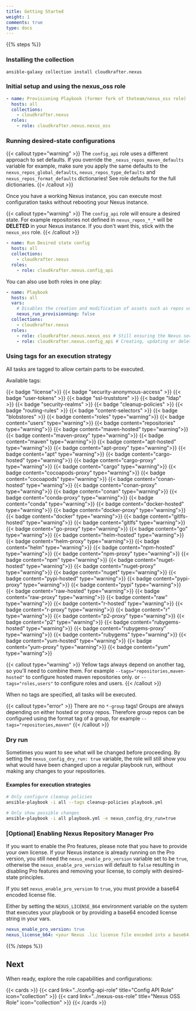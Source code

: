 ```yaml
---
title: Getting Started
weight: 1
comments: true
type: docs
---
```


{{% steps %}}

### Installing the collection

```shell
ansible-galaxy collection install cloudkrafter.nexus
```

### Initial setup and using the nexus_oss role

```yaml  {linenos=table,hl_lines=[3,4,5,6],linenostart=1,filename="playbook.yml"}
- name: Provisioning Playbook (former fork of thoteam/nexus_oss role)
  hosts: all
  collections:
    - cloudkrafter.nexus
  roles:
    - role: cloudkrafter.nexus.nexus_oss
```

### Running desired-state configurations

{{< callout type="warning" >}}
  The `config_api` role uses a different approach to set defaults. If you override the `_nexus_repos_maven_defaults` variable for example, make sure you apply the same defaults to the `nexus_repos_global_defaults`, `nexus_repos_type_defaults` and `nexus_repos_format_defaults` dictionaries! See role defaults for the full dictionaries.
{{< /callout >}}

Once you have a working Nexus instance, you can execute most configuration tasks without rebooting your Nexus instance.

{{< callout type="warning" >}}
The `config_api` role will ensure a desired state. For example repositories not defined in `nexus_repos_*_*` will be **DELETED** in your Nexus instance. If you don't want this, stick with the `nexus_oss` role.
{{< /callout >}}

```yaml  {linenos=table,hl_lines=[6],linenostart=1,filename="playbook.yml"}
- name: Run Desired state config
  hosts: all
  collections:
    - cloudkrafter.nexus
  roles:
    - role: cloudkrafter.nexus.config_api
```

You can also use both roles in one play:

```yaml  {linenos=table,hl_lines=[3,4,5,9,10],linenostart=1,filename="playbook.yml"}
- name: Playbook
  hosts: all
  vars:
    # Disables the creation and modification of assets such as repos using the nexus_oss role
    nexus_run_provisionning: false
  collections:
    - cloudkrafter.nexus
  roles:
    - role: cloudkrafter.nexus.nexus_oss # Still ensuring the Nexus server configs
    - role: cloudkrafter.nexus.config_api # Creating, updating or deleting assets such as LDAP servers
```

### Using tags for an execution strategy

All tasks are tagged to allow certain parts to be executed.

Available tags:

{{< badge "license">}}
{{< badge "security-anonymous-access" >}}
{{< badge "user-tokens" >}}
{{< badge "ssl-truststore" >}}
{{< badge "ldap" >}}
{{< badge "security-realms" >}}
{{< badge "cleanup-policies" >}}
{{< badge "routing-rules" >}}
{{< badge "content-selectors" >}}
{{< badge "blobstores" >}}
{{< badge content="roles" type="warning">}}
{{< badge content="users" type="warning">}}
{{< badge content="repositories" type="warning">}}
{{< badge content="maven-hosted" type="warning">}}
{{< badge content="maven-proxy" type="warning">}}
{{< badge content="maven" type="warning">}}
{{< badge content="apt-hosted" type="warning">}}
{{< badge content="apt-proxy" type="warning">}}
{{< badge content="apt" type="warning">}}
{{< badge content="cargo-hosted" type="warning">}}
{{< badge content="cargo-proxy" type="warning">}}
{{< badge content="cargo" type="warning">}}
{{< badge content="cocoapods-proxy" type="warning">}}
{{< badge content="cocoapods" type="warning">}}
{{< badge content="conan-hosted" type="warning">}}
{{< badge content="conan-proxy" type="warning">}}
{{< badge content="conan" type="warning">}}
{{< badge content="conda-proxy" type="warning">}}
{{< badge content="conda" type="warning">}}
{{< badge content="docker-hosted" type="warning">}}
{{< badge content="docker-proxy" type="warning">}}
{{< badge content="docker" type="warning">}}
{{< badge content="gitlfs-hosted" type="warning">}}
{{< badge content="gitlfs" type="warning">}}
{{< badge content="go-proxy" type="warning">}}
{{< badge content="go" type="warning">}}
{{< badge content="helm-hosted" type="warning">}}
{{< badge content="helm-proxy" type="warning">}}
{{< badge content="helm" type="warning">}}
{{< badge content="npm-hosted" type="warning">}}
{{< badge content="npm-proxy" type="warning">}}
{{< badge content="npm" type="warning">}}
{{< badge content="nuget-hosted" type="warning">}}
{{< badge content="nuget-proxy" type="warning">}}
{{< badge content="nuget" type="warning">}}
{{< badge content="pypi-hosted" type="warning">}}
{{< badge content="pypi-proxy" type="warning">}}
{{< badge content="pypi" type="warning">}}
{{< badge content="raw-hosted" type="warning">}}
{{< badge content="raw-proxy" type="warning">}}
{{< badge content="raw" type="warning">}}
{{< badge content="r-hosted" type="warning">}}
{{< badge content="r-proxy" type="warning">}}
{{< badge content="r" type="warning">}}
{{< badge content="p2-proxy" type="warning">}}
{{< badge content="p2" type="warning">}}
{{< badge content="rubygems-hosted" type="warning">}}
{{< badge content="rubygems-proxy" type="warning">}}
{{< badge content="rubygems" type="warning">}}
{{< badge content="yum-hosted" type="warning">}}
{{< badge content="yum-proxy" type="warning">}}
{{< badge content="yum" type="warning">}}

{{< callout type="warning" >}}
Yellow tags always depend on another tag, so you'll need to combine them.
For example `--tags="repositories,maven-hosted"` to configure hosted maven repositories only.
or `--tags="roles,users"` to configure roles and users.
{{< /callout >}}

When no tags are specified, all tasks will be executed.

{{< callout type="error" >}}
There are no `*-group` tags! Groups are always depending on either hosted or proxy repos. Therefore group repos can be configured using the format tag of a group, for example `--tags="repositories,maven"`
{{< /callout >}}

### Dry run

Sometimes you want to see what will be changed before proceeding. By setting the `nexus_config_dry_run: true` variable, the role will still show you what would have been changed upon a regular playbook run, without making any changes to your repositories.

#### Examples for execution strategies

```bash
# Only configure cleanup policies
ansible-playbook -i all --tags cleanup-policies playbook.yml
```

```bash
# Only show possible changes
ansible-playbook -i all playbook.yml -e nexus_config_dry_run=true
```

### [Optional] Enabling Nexus Repository Manager Pro

If you want to enable the Pro features, please note that you have to provide your own license.
If your Nexus instance is already running on the Pro version, you still need the `nexus_enable_pro_version` variable set to be `true`, otherwise the `nexus_enable_pro_version` will default to `false` resulting in disabling Pro features and removing your license, to comply with desired-state principles.

If you set `nexus_enable_pro_version` to `true`, you must provide a base64 encoded license file.

Either by setting the `NEXUS_LICENSE_B64` environment variable on the system that executes your playbook or by providing a base64 encoded license string in your vars.

```yaml {linenos=table ,filename="group_vars/all.yml"}
nexus_enable_pro_version: true
nexus_license_b64: <your Nexus .lic license file encoded into a base64 string>`
```

{{% /steps %}}

## Next

When ready, explore the role capabilities and configurations:

{{< cards >}}
  {{< card link="../config-api-role" title="Config API Role" icon="collection" >}}
  {{< card link="../nexus-oss-role" title="Nexus OSS Role" icon="collection" >}}
{{< /cards >}}
